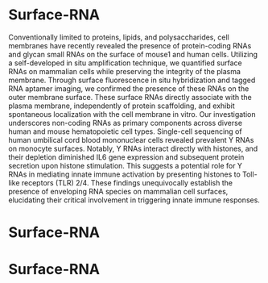 # Surface-RNA
   Conventionally limited to proteins, lipids, and polysaccharides, cell membranes have recently revealed the presence of protein-coding RNAs and glycan small RNAs on the surface of mouse1 and human cells. Utilizing a self-developed in situ amplification technique, we quantified surface RNAs on mammalian cells while preserving the integrity of the plasma membrane. Through surface fluorescence in situ hybridization and tagged RNA aptamer imaging, we confirmed the presence of these RNAs on the outer membrane surface. These surface RNAs directly associate with the plasma membrane, independently of protein scaffolding, and exhibit spontaneous localization with the cell membrane in vitro. Our investigation underscores non-coding RNAs as primary components across diverse human and mouse hematopoietic cell types. Single-cell sequencing of human umbilical cord blood mononuclear cells revealed prevalent Y RNAs on monocyte surfaces. Notably, Y RNAs interact directly with histones, and their depletion diminished IL6 gene expression and subsequent protein secretion upon histone stimulation. This suggests a potential role for Y RNAs in mediating innate immune activation by presenting histones to Toll-like receptors (TLR) 2/4. These findings unequivocally establish the presence of enveloping RNA species on mammalian cell surfaces, elucidating their critical involvement in triggering innate immune responses.
# Surface-RNA

# Surface-RNA
